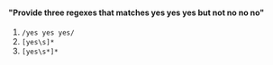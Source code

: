 #### "Provide three regexes that matches yes yes yes but not no no no"

1. `/yes yes yes/`
1. `[yes\s]*`
1. `[yes\s*]*`

